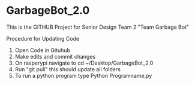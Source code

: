 # GarbageBot_2.0

This is the GITHUB Project for Senior Design Team 2 "Team Garbage Bot" 

Procedure for Updating Code 
1) Open Code in Gituhub 
2) Make edits and commit changes 
3) On rasperypi navigate to cd ~/Desktop/GarbageBot_2.0
4) Run "git pull" this should update all folders 
5) To run a python program type Python Programname.py

